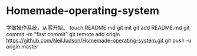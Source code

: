 Homemade-operating-system
=========================

学做操作系统，从零开始。
touch README.md
git init
git add README.md
git commit -m "first commit"
git remote add origin https://github.com/NeilJudson/Homemade-operating-system.git
git push -u origin master
